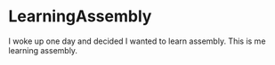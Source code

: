 # LearningAssembly

I woke up one day and decided I wanted to learn assembly. This is me learning assembly.
